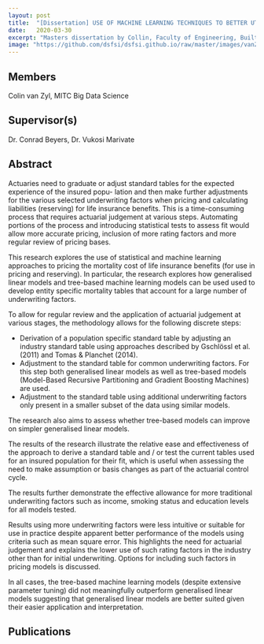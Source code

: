 ```yaml
---
layout: post
title:  "[Dissertation] USE OF MACHINE LEARNING TECHNIQUES TO BETTER UTILISE MULTIPLE UNDERWRITING FACTORS IN MORTALITY PRICING AND RESERVING OF LIFE INSURANCE RISK PRODUCTS"
date:   2020-03-30
excerpt: "Masters dissertation by Collin, Faculty of Engineering, Built Environment and Information Technology University of Pretoria, Pretoria"
image: "https://github.com/dsfsi/dsfsi.github.io/raw/master/images/vanZyl.png"
---
```

## Members
Colin van Zyl, MITC Big Data Science
## Supervisor(s)
Dr. Conrad Beyers,
Dr. Vukosi Marivate

## Abstract
Actuaries need to graduate or adjust standard tables for the expected experience of the insured popu-
lation and then make further adjustments for the various selected underwriting factors when pricing and calculating liabilities (reserving) for life insurance benefits. This is a time-consuming process that requires actuarial judgement at various steps. Automating portions of the process and introducing statistical tests to assess fit would allow more accurate pricing, inclusion of more rating factors and more regular review of pricing bases.

This research explores the use of statistical and machine learning approaches to pricing the mortality
cost of life insurance benefits (for use in pricing and reserving). In particular, the research explores
how generalised linear models and tree-based machine learning models can be used used to develop
entity specific mortality tables that account for a large number of underwriting factors.

To allow for regular review and the application of actuarial judgement at various stages, the methodology
allows for the following discrete steps:

* Derivation of a population specific standard table by adjusting an industry standard table using approaches described by Gschlössl et al. (2011) and Tomas & Planchet (2014).
* Adjustment to the standard table for common underwriting factors. For this step both generalised linear models as well as tree-based models (Model-Based Recursive Partitioning and Gradient Boosting Machines) are used.
* Adjustment to the standard table using additional underwriting factors only present in a smaller
subset of the data using similar models.

The research also aims to assess whether tree-based models can improve on simpler generalised linear models.

The results of the research illustrate the relative ease and effectiveness of the approach to derive a standard table and / or test the current tables used for an insured population for their fit, which is useful when assessing the need to make assumption or basis changes as part of the actuarial control cycle.

The results further demonstrate the effective allowance for more traditional underwriting factors such as income, smoking status and education levels for all models tested.

Results using more underwriting factors were less intuitive or suitable for use in practice despite apparent better performance of the models using criteria such as mean square error. This highlights the need for actuarial judgement and explains the lower use of such rating factors in the industry other than for initial underwriting. Options for including such factors in pricing models is discussed.

In all cases, the tree-based machine learning models (despite extensive parameter tuning) did not
meaningfully outperform generalised linear models suggesting that generalised linear models are better
suited given their easier application and interpretation.

## Publications

